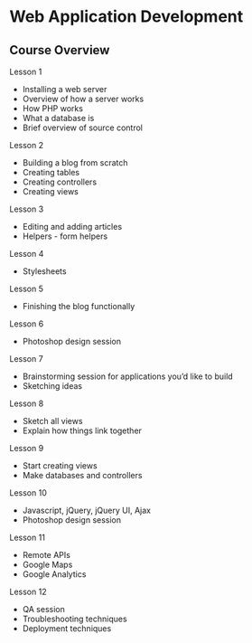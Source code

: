 Web Application Development
===========================

Course Overview
---------------

Lesson 1

* Installing a web server
* Overview of how a server works
* How PHP works
* What a database is
* Brief overview of source control

Lesson 2

* Building a blog from scratch
* Creating tables
* Creating controllers
* Creating views

Lesson 3

* Editing and adding articles
* Helpers - form helpers

Lesson 4

* Stylesheets

Lesson 5

* Finishing the blog functionally

Lesson 6

* Photoshop design session

Lesson 7

* Brainstorming session for applications you’d like to build
* Sketching ideas

Lesson 8

* Sketch all views
* Explain how things link together

Lesson 9

* Start creating views
* Make databases and controllers

Lesson 10

* Javascript,  jQuery, jQuery UI, Ajax
* Photoshop design session

Lesson 11

* Remote APIs
* Google Maps
* Google Analytics

Lesson 12

* QA session
* Troubleshooting techniques
* Deployment techniques
